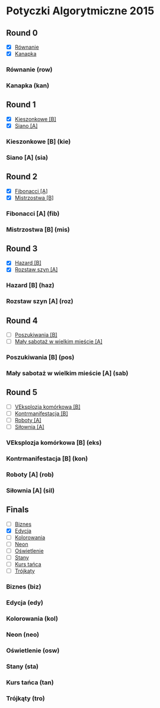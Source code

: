 # Potyczki Algorytmiczne 2015

## Round 0

+ [x] [Równanie](https://main2.edu.pl/c/potyczki-algorytmiczne-2015/p/row/)
+ [x] [Kanapka](https://sio2.mimuw.edu.pl/c/pa-2015-1/p/kan/)

### Równanie (row)

### Kanapka (kan)

## Round 1

+ [x] [Kieszonkowe [B]](https://main2.edu.pl/c/potyczki-algorytmiczne-2015/p/kie/)
+ [x] [Siano [A]](https://main2.edu.pl/c/potyczki-algorytmiczne-2015/p/sia/)

### Kieszonkowe [B] (kie)

### Siano [A] (sia)

## Round 2

+ [x] [Fibonacci [A]](https://main2.edu.pl/c/potyczki-algorytmiczne-2015/p/fib/)
+ [x] [Mistrzostwa [B]](https://main2.edu.pl/c/potyczki-algorytmiczne-2015/p/mis/)

### Fibonacci [A] (fib)

### Mistrzostwa [B] (mis)

## Round 3

+ [x] [Hazard [B]](https://main2.edu.pl/c/potyczki-algorytmiczne-2015/p/haz/)
+ [x] [Rozstaw szyn [A]](https://main2.edu.pl/c/potyczki-algorytmiczne-2015/p/roz/)

### Hazard [B] (haz)

### Rozstaw szyn [A] (roz)

## Round 4

+ [ ] [Poszukiwania [B]](https://sio2.mimuw.edu.pl/c/pa-2015-1/p/pos/)
+ [ ] [Mały sabotaż w wielkim mieście [A]](https://sio2.mimuw.edu.pl/c/pa-2015-1/p/sab/)

### Poszukiwania [B] (pos)

### Mały sabotaż w wielkim mieście [A] (sab)

## Round 5

+ [ ] [VEksplozja komórkowa [B]](https://main2.edu.pl/c/potyczki-algorytmiczne-2015/p/eks/)
+ [ ] [Kontrmanifestacja [B]](https://main2.edu.pl/c/potyczki-algorytmiczne-2015/p/kon/)
+ [ ] [Roboty [A]](https://main2.edu.pl/c/potyczki-algorytmiczne-2015/p/rob/)
+ [ ] [Siłownia [A]](https://main2.edu.pl/c/potyczki-algorytmiczne-2015/p/sil/)

### VEksplozja komórkowa [B] (eks)

### Kontrmanifestacja [B] (kon)

### Roboty [A] (rob)

### Siłownia [A] (sil)

## Finals

+ [ ] [Biznes](https://main2.edu.pl/c/potyczki-algorytmiczne-2015/p/biz/)
+ [x] [Edycja](https://main2.edu.pl/c/potyczki-algorytmiczne-2015/p/edy/)
+ [ ] [Kolorowania](https://main2.edu.pl/c/potyczki-algorytmiczne-2015/p/kol/)
+ [ ] [Neon](https://main2.edu.pl/c/potyczki-algorytmiczne-2015/p/neo/)
+ [ ] [Oświetlenie](https://main2.edu.pl/c/potyczki-algorytmiczne-2015/p/osw/)
+ [ ] [Stany](https://main2.edu.pl/c/potyczki-algorytmiczne-2015/p/sta/)
+ [ ] [Kurs tańca](https://main2.edu.pl/c/potyczki-algorytmiczne-2015/p/tan/)
+ [ ] [Trójkąty](https://main2.edu.pl/c/potyczki-algorytmiczne-2015/p/tro/)

### Biznes (biz)

### Edycja (edy)

### Kolorowania (kol)

### Neon (neo)

### Oświetlenie (osw)

### Stany (sta)

### Kurs tańca (tan)

### Trójkąty (tro)